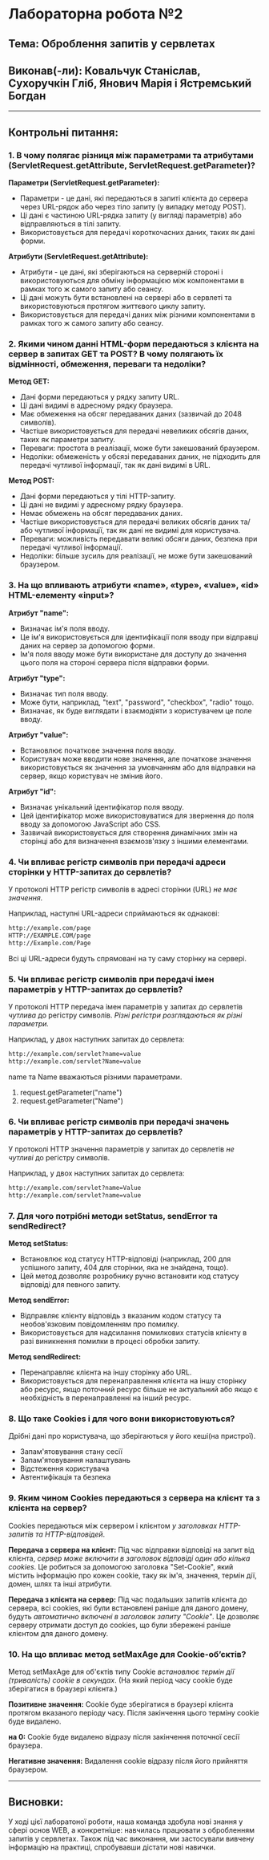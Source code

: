 # Лабораторна робота №2
## Тема: Оброблення запитів у сервлетах
## Виконав(-ли): Ковальчук Станіслав, Сухоручкін Гліб, Янович Марія і Ястремський Богдан
---
## Контрольні питання:
### 1. В чому полягає різниця між параметрами та атрибутами (ServletRequest.getAttribute, ServletRequest.getParameter)?

**Параметри (ServletRequest.getParameter):**
- Параметри - це дані, які передаються в запиті клієнта до сервера через URL-рядок або через тіло запиту (у випадку методу POST).
- Ці дані є частиною URL-рядка запиту (у вигляді параметрів) або відправляються в тілі запиту.
- Використовується для передачі короткочасних даних, таких як дані форми.

**Атрибути (ServletRequest.getAttribute):**
- Атрибути - це дані, які зберігаються на серверній стороні і використовуються для обміну інформацією між компонентами в рамках того ж самого запиту або сеансу.
- Ці дані можуть бути встановлені на сервері або в сервлеті та використовуються протягом життєвого циклу запиту.
- Використовується для передачі даних між різними компонентами в рамках того ж самого запиту або сеансу.

### 2. Якими чином данні HTML-форм передаються з клієнта на сервер в запитах GET та POST? В чому полягають їх відмінності, обмеження, переваги та недоліки?

**Метод GET:**
- Дані форми передаються у рядку запиту URL.
- Ці дані видимі в адресному рядку браузера.
- Має обмеження на обсяг передаваних даних (зазвичай до 2048 символів).
- Частіше використовується для передачі невеликих обсягів даних, таких як параметри запиту.
- Переваги: простота в реалізації, може бути закешований браузером.
- Недоліки: обмеженість у обсязі передаваних даних, не підходить для передачі чутливої інформації, так як дані видимі в URL.

**Метод POST:**
- Дані форми передаються у тілі HTTP-запиту.
- Ці дані не видимі у адресному рядку браузера.
- Немає обмежень на обсяг передаваних даних.
- Частіше використовується для передачі великих обсягів даних та/або чутливої інформації, так як дані не видимі для користувача.
- Переваги: можливість передавати великі обсяги даних, безпека при передачі чутливої інформації.
- Недоліки: більше зусиль для реалізації, не може бути закешований браузером.

### 3. На що впливають атрибути «name», «type», «value», «id» HTML-елементу «input»?

**Атрибут "name":**
- Визначає ім'я поля вводу.
- Це ім'я використовується для ідентифікації поля вводу при відправці даних на сервер за допомогою форми.
- Ім'я поля вводу може бути використане для доступу до значення цього поля на стороні сервера після відправки форми.

**Атрибут "type":**
- Визначає тип поля вводу.
- Може бути, наприклад, "text", "password", "checkbox", "radio" тощо.
- Визначає, як буде виглядати і взаємодіяти з користувачем це поле вводу.

**Атрибут "value":**
- Встановлює початкове значення поля вводу.
- Користувач може вводити нове значення, але початкове значення використовується як значення за умовчанням або для відправки на сервер, якщо користувач не змінив його.

**Атрибут "id":**
- Визначає унікальний ідентифікатор поля вводу.
- Цей ідентифікатор може використовуватися для звернення до поля вводу за допомогою JavaScript або CSS.
- Зазвичай використовується для створення динамічних змін на сторінці або для визначення взаємозв'язку з іншими елементами.
  
### 4. Чи впливає регістр символів при передачі адреси сторінки у HTTP-запитах до сервлетів?

У протоколі HTTP регістр символів в адресі сторінки (URL) *не має значення*. 

Наприклад, наступні URL-адреси сприймаються як однакові:
```html
http://example.com/page
HTTP://EXAMPLE.COM/page
http://Example.com/Page
```
Всі ці URL-адреси будуть спрямовані на ту саму сторінку на сервері. 

### 5. Чи впливає регістр символів при передачі імен параметрів у HTTP-запитах до сервлетів?

У протоколі HTTP передача імен параметрів у запитах до сервлетів *чутлива* до регістру символів. 
*Різні регістри розглядаються як різні параметри.*

Наприклад, у двох наступних запитах до сервлета:
```html
http://example.com/servlet?name=value
http://example.com/servlet?Name=value
```
name та Name вважаються різними параметрами. 
1. request.getParameter("name") 
2. request.getParameter("Name")

### 6. Чи впливає регістр символів при передачі значень параметрів у HTTP-запитах до сервлетів?

У протоколі HTTP значення параметрів у запитах до сервлетів *не чутливі* до регістру символів. 

Наприклад, у двох наступних запитах до сервлета:
```html
http://example.com/servlet?name=Value
http://example.com/servlet?name=value
```

### 7. Для чого потрібні методи setStatus, sendError та sendRedirect?

**Метод setStatus:**
- Встановлює код статусу HTTP-відповіді (наприклад, 200 для успішного запиту, 404 для сторінки, яка не знайдена, тощо).
- Цей метод дозволяє розробнику ручно встановити код статусу відповіді для певного запиту.

**Метод sendError:**
- Відправляє клієнту відповідь з вказаним кодом статусу та необов'язковим повідомленням про помилку.
- Використовується для надсилання помилкових статусів клієнту в разі виникнення помилки в процесі обробки запиту.

**Метод sendRedirect:**
- Перенаправляє клієнта на іншу сторінку або URL.
- Використовується для перенаправлення клієнта на іншу сторінку або ресурс, якщо поточний ресурс більше не актуальний або якщо є необхідність в перенаправленні на інший ресурс.

### 8. Що таке Cookies і для чого вони використовуються?

Дрібні дані про користувача, що зберігаються у його кеші(на пристрої). 
- Запам'ятовування стану сесії
- Запам'ятовування налаштувань
- Відстеження користувача
- Автентифікація та безпека
  
### 9. Яким чином Cookies передаються з сервера на клієнт та з клієнта на сервер?

Cookies передаються між сервером і клієнтом *у заголовках HTTP-запитів та HTTP-відповідей*.

**Передача з сервера на клієнт:**
Під час відправки відповіді на запит від клієнта, *сервер може включити в заголовок відповіді один або кілька cookies*. Це робиться за допомогою заголовка "Set-Cookie", який містить інформацію про кожен cookie, таку як ім'я, значення, термін дії, домен, шлях та інші атрибути.

**Передача з клієнта на сервер:**
Під час подальших запитів клієнта до сервера, всі cookies, які були встановлені раніше для даного домену, будуть *автоматично включені в заголовок запиту "Cookie"*. Це дозволяє серверу отримати доступ до cookies, що були збережені раніше клієнтом для даного домену.

### 10. На що впливає метод setMaxAge для Cookie-об’єктів?

Метод setMaxAge для об'єктів типу Cookie *встановлює термін дії (тривалість) cookie в секундах*. 
(На який період часу cookie буде зберігатися в браузері клієнта.)

**Позитивне значення:**
Cookie буде зберігатися в браузері клієнта протягом вказаного періоду часу. 
Після закінчення цього терміну cookie буде видалено.

**на 0:**
Cookie буде видалено відразу після закінчення поточної сесії браузера.

**Негативне значення:** 
Видалення cookie відразу після його прийняття браузером.
    
---
## Висновки:
У ході цієї лаборатоної роботи, наша команда здобула нові знання у сфері основ WEB, а конкретніше: навчилась працювати з обробленням запитів у сервлетах. Також під час виконання, ми застосували вивчену інформацію на практиці, спробувавши дістати нові навички.
